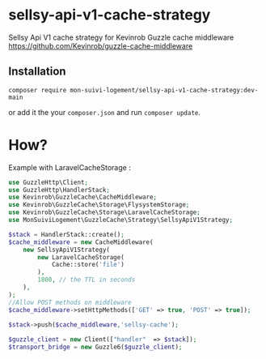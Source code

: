 # sellsy-api-v1-cache-strategy
Sellsy Api V1 cache strategy for Kevinrob Guzzle cache middleware https://github.com/Kevinrob/guzzle-cache-middleware 


## Installation

`composer require mon-suivi-logement/sellsy-api-v1-cache-strategy:dev-main`

or add it the your `composer.json` and run `composer update`.



# How?

Example with LaravelCacheStorage :

```php
use GuzzleHttp\Client;
use GuzzleHttp\HandlerStack;
use Kevinrob\GuzzleCache\CacheMiddleware;
use Kevinrob\GuzzleCache\Storage\FlysystemStorage;
use Kevinrob\GuzzleCache\Storage\LaravelCacheStorage;
use MonSuiviLogement\GuzzleCache\Strategy\SellsyApiV1Strategy;

$stack = HandlerStack::create();
$cache_middleware = new CacheMiddleware(
    new SellsyApiV1Strategy(
        new LaravelCacheStorage(
            Cache::store('file')
        ),
        1800, // the TTL in seconds
    ),
);
//Allow POST methods on middleware
$cache_middleware->setHttpMethods(['GET' => true, 'POST' => true]);
 
$stack->push($cache_middleware,'sellsy-cache');

$guzzle_client = new Client(["handler"  => $stack]);
$transport_bridge = new Guzzle6($guzzle_client);

```
